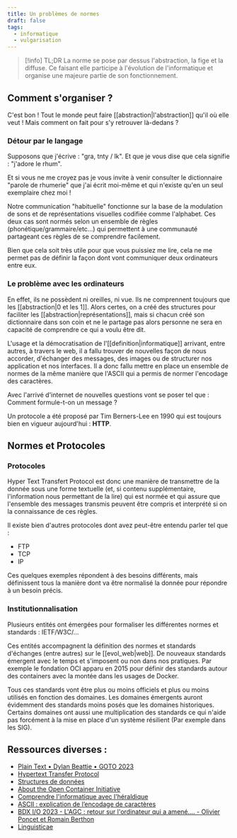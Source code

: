 ```yaml
---
title: Un problèmes de normes
draft: false
tags:
  - informatique
  - vulgarisation
---
```


> [!info] TL;DR
> La norme se pose par dessus l'abstraction, la fige et la diffuse. Ce faisant elle participe à l'évolution de l'informatique et organise une majeure partie de son fonctionnement.

## Comment s'organiser ?

C'est bon ! Tout le monde peut faire [[abstraction|l'abstraction]] qu'il où elle veut !
Mais comment on fait pour s'y retrouver là-dedans ?

### Détour par le langage

Supposons que j'écrive : "gra, tnty / lk".
Et que je vous dise que cela signifie : "j'adore le rhum".

Et si vous ne me croyez pas je vous invite à venir consulter le dictionnaire "parole de rhumerie" que j'ai écrit moi-même et qui n'existe qu'en un seul exemplaire chez moi !

Notre communication "habituelle" fonctionne sur la base de la modulation de sons et de représentations visuelles codifiée comme l'alphabet.
Ces deux cas sont normés selon un ensemble de règles (phonétique/grammaire/etc...) qui permettent à une communauté partageant ces règles de se comprendre facilement.

Bien que cela soit très utile pour que vous puissiez me lire, cela ne me permet pas de définir la façon dont vont communiquer deux ordinateurs entre eux.

### Le problème avec les ordinateurs

En effet, ils ne possèdent ni oreilles, ni vue. Ils ne comprennent toujours que les [[abstraction|0 et les 1]].
Alors certes, on a créé des structures pour faciliter les [[abstraction|représentations]], mais si chacun créé son dictionnaire dans son coin et ne le partage pas alors personne ne sera en capacité de comprendre ce qui a voulu être dit.

L'usage et la démocratisation de l'[[definition|informatique]] arrivant, entre autres, à travers le web, il a fallu trouver de nouvelles façon de nous accorder, d'échanger des messages, des images ou de structurer nos application et nos interfaces.
Il a donc fallu mettre en place un ensemble de normes de la même manière que l'ASCII qui a permis de normer l'encodage des caractères.

Avec l'arrivé d'internet de nouvelles questions vont se poser tel que : Comment formule-t-on un message ?

Un protocole a été proposé par Tim Berners-Lee en 1990 qui est toujours bien en vigueur aujourd'hui : **HTTP**.

## Normes et Protocoles

### Protocoles

Hyper Text Transfert Protocol est donc une manière de transmettre de la donnée sous une forme textuelle (et, si contenu supplémentaire, l'information nous permettant de la lire) qui est normée et qui assure que l'ensemble des messages transmis peuvent être compris et interprété si on la connaissance de ces règles.

Il existe bien d'autres protocoles dont avez peut-être entendu parler tel que :

- FTP
- TCP
- IP

Ces quelques exemples répondent à des besoins différents, mais définissent tous la manière dont va être normalisé la donnée pour répondre à un besoin précis.

### Institutionnalisation

Plusieurs entités ont émergées pour formaliser les différentes normes et standards : IETF/W3C/...

Ces entités accompagnent la définition des normes et standards d'échanges (entre autres) sur le [[evol_web|web]]. De nouveaux standards émergent avec le temps et s'imposent ou non dans nos pratiques. Par exemple le fondation OCI apparu en 2015 pour définir des standards autour des containers avec la montée dans les usages de Docker.

Tous ces standards vont être plus ou moins officiels et plus ou moins utilisés en fonction des domaines. Les domaines émergents auront évidemment des standards moins posés que les domaines historiques. Certains domaines ont aussi une multiplication des standards ce qui n'aide pas forcément à la mise en place d'un système résilient (Par exemple dans les SIG).

## Ressources diverses :

- [Plain Text • Dylan Beattie • GOTO 2023](https://www.youtube.com/watch?v=4mRxIgu9R70)
- [Hypertext Transfer Protocol](https://datatracker.ietf.org/doc/html/rfc2616)
- [Structures de données](https://www.lri.fr/~hivert/COURS/CFA-L3/03-Structures.pdf)
- [About the Open Container Initiative](https://opencontainers.org/about/overview/)
- [Comprendre l'informatique avec l'héraldique](https://www.cynicalturtle.net/kame/post/2023/07/25/Comprendre-l-informatique-avec-l-heraldique)
- [ASCII : explication de l’encodage de caractères](https://www.ionos.fr/digitalguide/serveur/know-how/ascii-american-standard-code-for-information-interchange/)
- [BDX I/O 2023 - L'AGC : retour sur l'ordinateur qui a amené.... - Olivier Poncet et Romain Berthon](https://www.youtube.com/watch?v=y--tOhotacc&list=PLUJzERpatfsVMOzcD4ZpsOvrZzQW-5O1F&index=4&pp=iAQB)
- [Linguisticae](https://www.youtube.com/@Linguisticae)
